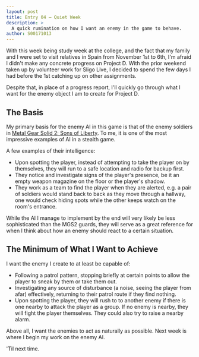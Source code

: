 ```yaml
---
layout: post
title: Entry 04 — Quiet Week
description: >
  A quick rumination on how I want an enemy in the game to behave.
author: S00171013
---
```


With this week being study week at the college, and the fact that my family and I were set
 to visit relatives in Spain from November 1st to 6th, I'm afraid I didn't make any concrete progress
 on Project D. With the prior weekend taken up by volunteer work for Sligo Live, I decided to spend the few days
 I had before the 1st catching up on other assignments.

Despite that, in place of a progress report, I'll quickly go through what I want for the enemy object
I am to create for Project D.

## The Basis

My primary basis for the enemy AI in this game is that of the enemy soldiers in [Metal Gear Solid 2: Sons of Liberty](https://en.wikipedia.org/wiki/Metal_Gear_Solid_2:_Sons_of_Liberty).
 To me, it is one of the most impressive examples of AI in a stealth game. 
 
A few examples of their intelligence:

*   Upon spotting the player, instead of attempting to take the player on by themselves, they will run to a safe location and radio for backup first.
*   They notice and investigate signs of the player's presence, be it an empty weapon magazine on the floor or the player's shadow.
*   They work as a team to find the player when they are alerted, e.g. a pair of soldiers would stand back to back as they move through a hallway, one would check hiding spots while the other keeps watch on the room's entrance.

While the AI I manage to implement by the end will very likely be less sophisticated than the MGS2 guards,
 they will serve as a great reference for when I think about how an enemy should react to a certain situation.

## The Minimum of What I Want to Achieve

I want the enemy I create to at least be capable of:

*  Following a patrol pattern, stopping briefly at certain points to allow the player to sneak by them or take them out.
*  Investigating any source of disturbance (a noise, seeing the player from afar) effectively, returning to their patrol route if they find nothing.
*  Upon spotting the player, they will rush to to another enemy if there is one nearby to attack the player as a group. If no enemy is nearby, they will fight the player themselves. They could also try to raise a nearby alarm.

Above all, I want the enemies to act as naturally as possible. Next week is where I begin my work on the enemy AI.

'Til next time.